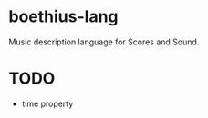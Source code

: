 boethius-lang
=============

Music description language for Scores and Sound.

TODO
====

- time property
